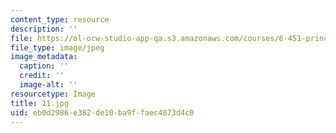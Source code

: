 ```yaml
---
content_type: resource
description: ''
file: https://ol-ocw-studio-app-qa.s3.amazonaws.com/courses/6-451-principles-of-digital-communication-ii-spring-2005/eb0d2986e382de10ba9ffaec4873d4c0_11.jpg
file_type: image/jpeg
image_metadata:
  caption: ''
  credit: ''
  image-alt: ''
resourcetype: Image
title: 11.jpg
uid: eb0d2986-e382-de10-ba9f-faec4873d4c0
---
```

